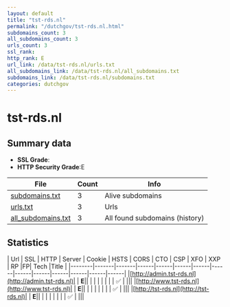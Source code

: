 ```yaml
---
layout: default
title: "tst-rds.nl"
permalink: "/dutchgov/tst-rds.nl.html"
subdomains_count: 3
all_subdomains_count: 3
urls_count: 3
ssl_rank: 
http_rank: E
url_link: /data/tst-rds.nl/urls.txt
all_subdomains_link: /data/tst-rds.nl/all_subdomains.txt
subdomains_link: /data/tst-rds.nl/subdomains.txt
categories: dutchgov
---
```



# tst-rds.nl
## Summary data


 - **SSL Grade**:
 - **HTTP Security Grade**:E


| File       | Count | Info |
|------------|-------|------|
|[subdomains.txt](/data/tst-rds.nl/subdomains.txt)|3|Alive subdomains|
|[urls.txt](/data/tst-rds.nl/urls.txt)|3|Urls|
|[all_subdomains.txt](/data/tst-rds.nl/all_subdomains.txt)|3|All found subdomains (history)|


## Statistics


| Url | SSL | HTTP | Server | Cookie | HSTS | CORS | CTO | CSP | XFO | XXP | RP |FP| Tech |Title |
|--------|-------|-------|------|------|------|------|------|------|------|------|------|------|------|
|[http://admin.tst-rds.nl](http://admin.tst-rds.nl)| | **E**|| | | | | | | | :white_check_mark: | |||
|[http://www.tst-rds.nl](http://www.tst-rds.nl)| | **E**|| | | | | | | | :white_check_mark: | |||
|[http://tst-rds.nl](http://tst-rds.nl)| | **E**|| | | | | | | | :white_check_mark: | |||